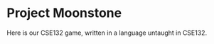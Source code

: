 Project Moonstone
=================

Here is our CSE132 game, written in a language untaught in CSE132.

